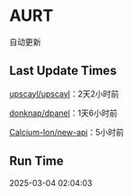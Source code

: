 # AURT

自动更新


## Last Update Times

[upscayl/upscayl](https://github.com/upscayl/upscayl)：2天2小时前

[donknap/dpanel](https://github.com/donknap/dpanel)：1天6小时前

[Calcium-Ion/new-api](https://github.com/Calcium-Ion/new-api)：5小时前


## Run Time
2025-03-04 02:04:03
